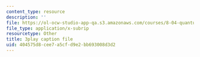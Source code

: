 ```yaml
---
content_type: resource
description: ''
file: https://ol-ocw-studio-app-qa.s3.amazonaws.com/courses/8-04-quantum-physics-i-spring-2016/404575d8cee7a5cfd9e2bb693008d3d2_7q32Wnm4dEw.srt
file_type: application/x-subrip
resourcetype: Other
title: 3play caption file
uid: 404575d8-cee7-a5cf-d9e2-bb693008d3d2
---
```

